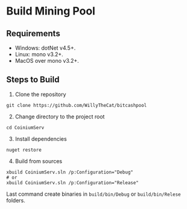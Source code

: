 # Build Mining Pool

## Requirements

* Windows: dotNet v4.5+.
* Linux: mono v3.2+.
* MacOS over mono v3.2+.

## Steps to Build

1. Clone the repository
```
git clone https://github.com/WillyTheCat/bitcashpool
```
2. Change directory to the project root
```
cd CoiniumServ
```
3. Install dependencies
```
nuget restore
```
4. Build from sources
```
xbuild CoiniumServ.sln /p:Configuration="Debug"
# or
xbuild CoiniumServ.sln /p:Configuration="Release"
```

Last command create binaries in `build/bin/Debug` or `build/bin/Relese` folders.
